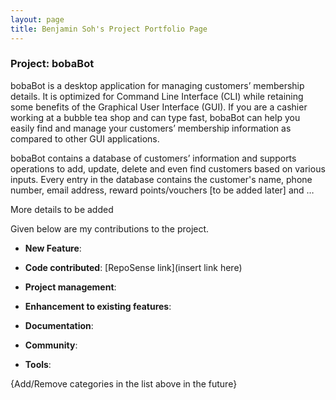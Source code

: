 ```yaml
---
layout: page
title: Benjamin Soh's Project Portfolio Page
---
```


### Project: bobaBot

bobaBot is a desktop application for managing customers’ membership details. It is optimized for Command Line Interface (CLI) while retaining some benefits of the Graphical User Interface (GUI). If you are a cashier working at a bubble tea shop and can type fast, bobaBot can help you easily find and manage your customers’ membership information as compared to other GUI applications.

bobaBot contains a database of customers’ information and supports operations to add, update, delete and even find customers based on various inputs. Every entry in the database contains the customer's name, phone number, email address, reward points/vouchers [to be added later] and …

More details to be added

Given below are my contributions to the project.

* **New Feature**:

* **Code contributed**: [RepoSense link](insert link here)

* **Project management**:

* **Enhancement to existing features**:

* **Documentation**:

* **Community**:

* **Tools**:

{Add/Remove categories in the list above in the future}

